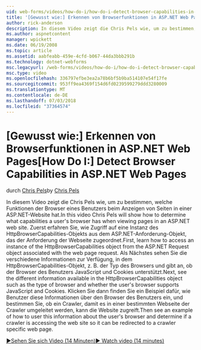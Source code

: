 ```yaml
---
uid: web-forms/videos/how-do-i/how-do-i-detect-browser-capabilities-in-aspnet-web-pages
title: '[Gewusst wie:] Erkennen von Browserfunktionen in ASP.NET Web Pages | Microsoft-Dokumentation'
author: rick-anderson
description: In diesem Video zeigt die Chris Pels wie, um zu bestimmen, welche Funktionen der Browser eines Benutzers beim Anzeigen von Seiten in einer ASP.NET-Website hat. Zunächst erfahren Sie, wie Sie Konto...
ms.author: aspnetcontent
manager: wpickett
ms.date: 06/19/2008
ms.topic: article
ms.assetid: aabfeabb-459e-4cfd-b067-44da3bbb291b
ms.technology: dotnet-webforms
msc.legacyurl: /web-forms/videos/how-do-i/how-do-i-detect-browser-capabilities-in-aspnet-web-pages
msc.type: video
ms.openlocfilehash: 336797efbe3ea2a78b6bf5b9ba514107e54f17fe
ms.sourcegitcommit: 953ff9ea4369f154d6fd0239599279ddd3280009
ms.translationtype: MT
ms.contentlocale: de-DE
ms.lasthandoff: 07/03/2018
ms.locfileid: "37364574"
---
```

<a name="how-do-i-detect-browser-capabilities-in-aspnet-web-pages"></a><span data-ttu-id="1a348-104">[Gewusst wie:] Erkennen von Browserfunktionen in ASP.NET Web Pages</span><span class="sxs-lookup"><span data-stu-id="1a348-104">[How Do I:] Detect Browser Capabilities in ASP.NET Web Pages</span></span>
====================
<span data-ttu-id="1a348-105">durch [Chris Pels](https://twitter.com/chrispels)</span><span class="sxs-lookup"><span data-stu-id="1a348-105">by [Chris Pels](https://twitter.com/chrispels)</span></span>

<span data-ttu-id="1a348-106">In diesem Video zeigt die Chris Pels wie, um zu bestimmen, welche Funktionen der Browser eines Benutzers beim Anzeigen von Seiten in einer ASP.NET-Website hat.</span><span class="sxs-lookup"><span data-stu-id="1a348-106">In this video Chris Pels will show how to determine what capabilities a user's browser has when viewing pages in an ASP.NET web site.</span></span> <span data-ttu-id="1a348-107">Zuerst erfahren Sie, wie Zugriff auf eine Instanz des HttpBrowserCapabilities-Objekts aus dem ASP.NET-Anforderung-Objekt, das der Anforderung der Webseite zugeordnet.</span><span class="sxs-lookup"><span data-stu-id="1a348-107">First, learn how to access an instance of the HttpBrowserCapabilities object from the ASP.NET Request object associated with the web page request.</span></span> <span data-ttu-id="1a348-108">Als Nächstes sehen Sie die verschiedene Informationen zur Verfügung, in dem HttpBrowserCapabilities-Objekt, z. B. der Typ des Browsers und gibt an, ob der Browser des Benutzers JavaScript und Cookies unterstützt.</span><span class="sxs-lookup"><span data-stu-id="1a348-108">Next, see the different information available in the HttpBrowserCapabilities object such as the type of browser and whether the user's browser supports JavaScript and Cookies.</span></span> <span data-ttu-id="1a348-109">Klicken Sie dann finden Sie ein Beispiel dafür, wie Benutzer diese Informationen über den Browser des Benutzers ein, und bestimmen Sie, ob ein Crawler, damit es in einer bestimmten Webseite der Crawler umgeleitet werden, kann die Website zugreift.</span><span class="sxs-lookup"><span data-stu-id="1a348-109">Then see an example of how to user this information about the user's browser and determine if a crawler is accessing the web site so it can be redirected to a crawler specific web page.</span></span>

[<span data-ttu-id="1a348-110">&#9654;Sehen Sie sich Video (14 Minuten)</span><span class="sxs-lookup"><span data-stu-id="1a348-110">&#9654; Watch video (14 minutes)</span></span>](https://channel9.msdn.com/Blogs/ASP-NET-Site-Videos/how-do-i-detect-browser-capabilities-in-aspnet-web-pages)
